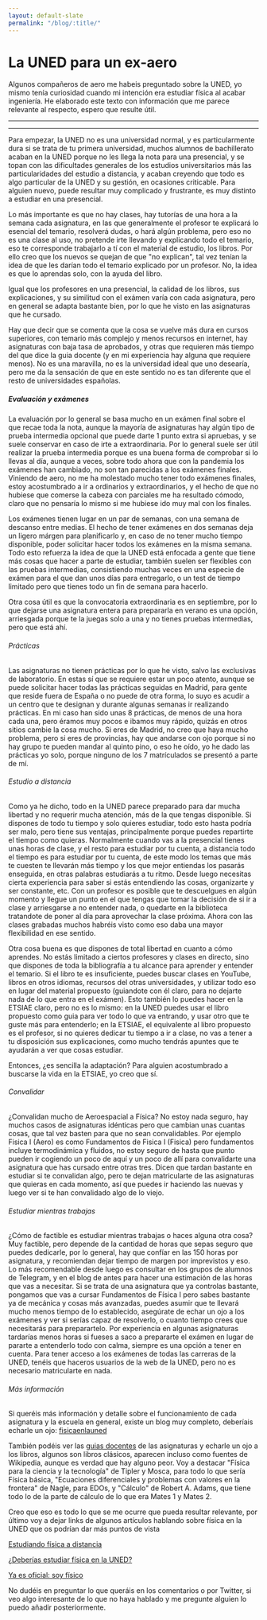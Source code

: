 ```yaml
---
layout: default-slate
permalink: "/blog/:title/"
---
```



# La UNED para un ex-aero 

Algunos compañeros de aero me habeis preguntado sobre la UNED, yo mismo tenía curiosidad cuando mi intención era estudiar física al acabar ingeniería. He elaborado este texto con información que me parece relevante al respecto, espero que resulte útil.

***
***

Para empezar, la UNED no es una universidad normal, y es particularmente dura si se trata de tu primera universidad, muchos alumnos de bachillerato acaban en la UNED porque no les llega la nota para una presencial, y se topan con las dificultades generales de los estudios universitarios más las particularidades del estudio a distancia, y acaban creyendo que todo es algo particular de la UNED y su gestión, en ocasiones criticable. Para alguien nuevo, puede resultar muy complicado y frustrante, es muy distinto a estudiar en una presencial. 

Lo más importante es que no hay clases, hay tutorías de una hora a la semana cada asignatura, en las que generalmente el profesor te explicará lo esencial del temario, resolverá dudas, o hará algún problema, pero eso no es una clase al uso, no pretende irte llevando y explicando todo el temario, eso te corresponde trabajarlo a tí con el material de estudio, los libros. Por ello creo que los nuevos se quejan de que "no explican", tal vez tenían la idea de que les darían todo el temario explicado por un profesor. No, la idea es que lo aprendas solo, con la ayuda del libro.

Igual que los profesores en una presencial, la calidad de los libros, sus explicaciones, y su similitud con el exámen varía con cada asignatura, pero en general se adapta bastante bien, por lo que he visto en las asignaturas que he cursado.


Hay que decir que se comenta que la cosa se vuelve más dura en cursos superiores, con temario más complejo y menos recursos en internet, hay asignaturas con baja tasa de aprobados, y otras que requieren más tiempo del que dice la guia docente (y en mi experiencia hay alguna que requiere menos).
No es una maravilla, no es la universidad ideal que uno desearía, pero me da la sensación de que en este sentido no es tan diferente que el resto de universidades españolas.


##### Evaluación y exámenes

La evaluación por lo general se basa mucho en un exámen final sobre el que recae toda la nota, aunque la mayoría de asignaturas hay algún tipo de prueba intermedia opcional que puede darte 1 punto extra si apruebas, y se suele conservar en caso de irte a extraordinaria. Por lo general suele ser útil realizar la prueba intermedia porque es una buena forma de comprobar si lo llevas al día, aunque a veces, sobre todo ahora que con la pandemia los exámenes han cambiado, no son tan parecidas a los exámenes finales.
Viniendo de aero, no me ha molestado mucho tener todo exámenes finales, estoy acostumbrado a ir a ordinarios y extraordinarios, y el hecho de que no hubiese que comerse la cabeza con parciales me ha resultado cómodo, claro que no pensaría lo mismo si me hubiese ido muy mal con los finales.


Los exámenes tienen lugar en un par de semanas, con una semana de descanso entre medias. El hecho de tener exámenes en dos semanas deja un ligero márgen para planificarlo y, en caso de no tener mucho tiempo disponible, poder solicitar hacer todos los exámenes en la misma semana. Todo esto refuerza la idea de que la UNED está enfocada a gente que tiene más cosas que hacer a parte de estudiar, también suelen ser flexibles con las pruebas intermedias, consistiendo muchas veces en una especie de exámen para el que dan unos días para entregarlo, o un test de tiempo limitado pero que tienes todo un fin de semana para hacerlo.

Otra cosa útil es que la convocatoria extraordinaria es en septiembre, por lo que dejarse una asignatura entera para prepararla en verano es una opción, arriesgada porque te la juegas solo a una y no tienes pruebas intermedias, pero que está ahí.

###### Prácticas

Las asignaturas no tienen prácticas por lo que he visto, salvo las exclusivas de laboratorio. En estas sí que se requiere estar un poco atento, aunque se puede solicitar hacer todas las prácticas seguidas en Madrid, para gente que reside fuera de España o no puede de otra forma, lo suyo es acudir a un centro que te designan y durante algunas semanas ir realizando prácticas. En mi caso han sido unas 8 prácticas, de menos de una hora cada una, pero éramos muy pocos e ibamos muy rápido, quizás en otros sitios cambie la cosa mucho. Si eres de Madrid, no creo que haya mucho problema, pero si eres de provincias, hay que andarse con ojo porque si no hay grupo te pueden mandar al quinto pino, o eso he oído, yo he dado las prácticas yo solo, porque ninguno de los 7 matrículados se presentó a parte de mí.



###### Estudio a distancia

Como ya he dicho, todo en la UNED parece preparado para dar mucha libertad y no requerir mucha atención, más de la que tengas disponible. Si dispones de todo tu tiempo y solo quieres estudiar, todo esto hasta podría ser malo, pero tiene sus ventajas, principalmente porque puedes repartirte el tiempo como quieras. Normalmente cuando vas a la presencial tienes unas horas de clase, y el resto para estudiar por tu cuenta, a distancia todo el tiempo es para estudiar por tu cuenta, de este modo los temas que más te cuesten te llevarán más tiempo y los que mejor entiendas los pasarás enseguida, en otras palabras estudiarás a tu ritmo. Desde luego necesitas cierta experiencia para saber si estás entendiendo las cosas, organizarte y ser constante, etc.
Con un profesor es posible que te descuelgues en algún momento y llegue un punto en el que tengas que tomar la decisión de si ir a clase y arriesgarse a no entender nada, o quedarte en la biblioteca tratandote de poner al día para aprovechar la clase próxima. Ahora con las clases grabadas muchos habréis visto como eso daba una mayor flexibilidad en ese sentido.

Otra cosa buena es que dispones de total libertad en cuanto a cómo aprendes. No estás limitado a ciertos profesores y clases en directo, sino que dispones de toda la bibliografía a tu alcance para aprender y entender el temario. Si el libro te es insuficiente, puedes buscar clases en YouTube, libros en otros idiomas, recursos del otras universidades, y utilizar todo eso en lugar del material propuesto (guiandote con él claro, para no dejarte nada de lo que entra en el exámen). Esto también lo puedes hacer en la ETSIAE claro, pero no es lo mismo: en la UNED puedes usar el libro propuesto como guia para ver todo lo que va entrando, y usar otro que te guste más para entenderlo; en la ETSIAE, el equivalente al libro propuesto es el profesor, si no quieres dedicar tu tiempo a ir a clase, no vas a tener a tu disposición sus explicaciones, como mucho tendrás apuntes que te ayudarán a ver que cosas estudiar.

Entonces, ¿es sencilla la adaptación? Para alguien acostumbrado a buscarse la vida en la ETSIAE, yo creo que sí.

###### Convalidar

¿Convalidan mucho de Aeroespacial a Física? No estoy nada seguro, hay muchos casos de asignaturas idénticas pero que cambian unas cuantas cosas, que tal vez basten para que no sean convalidables. Por ejemplo Fisica I (Aero) es como Fundamentos de Fisica I (Fisica) pero fundamentos incluye termodinámica y fluidos, no estoy seguro de hasta que punto pueden ir cogiendo un poco de aquí y un poco de allí para convalidarte una asignatura que has cursado entre otras tres. Dicen que tardan bastante en estudiar si te convalidan algo, pero te dejan matricularte de las asignaturas que quieras en cada momento, así que puedes ir haciendo las nuevas y luego ver si te han convalidado algo de lo viejo.

###### Estudiar mientras trabajas

¿Cómo de factible es estudiar mientras trabajas o haces alguna otra cosa? Muy factible, pero depende de la cantidad de horas que sepas seguro que puedes dedicarle, por lo general, hay que confíar en las 150 horas por asignatura, y recomiendan dejar tiempo de margen por imprevistos y eso. Lo más recomendable desde luego es consultar en los grupos de alumnos de Telegram, y en el blog de antes para hacer una estimación de las horas que vas a necesitar. Si se trata de una asignatura que ya controlas bastante, pongamos que vas a cursar Fundamentos de Física I pero sabes bastante ya de mecánica y cosas más avanzadas, puedes asumir que te llevará mucho menos tiempo de lo establecido, asegúrate de echar un ojo a los exámenes y ver si serías capaz de resolverlo, o cuanto tiempo crees que necesitarás para preparartelo. Por experiencia en algunas asignaturas tardarías menos horas si fueses a saco a prepararte el exámen en lugar de pararte a entenderlo todo con calma, siempre es una opción a tener en cuenta.
Para tener acceso a los exámenes de todas las carreras de la UNED, tenéis que haceros usuarios de la web de la UNED, pero no es necesario matricularte en nada.

###### Más información


Si queréis más información y detalle sobre el funcionamiento de cada asignatura y la escuela en general, existe un blog muy completo, deberíais echarle un ojo: <a href="https://fisicaenlauned.wordpress.com/">fisicaenlauned</a>


También podéis ver las <a href="http://portal.uned.es/portal/page?_pageid=93,61703779&_dad=portal&_schema=PORTAL&idTitulacion=6104">guias docentes</a> de las asignaturas y echarle un ojo a los libros, algunos son libros clásicos, aparecen incluso como fuentes de Wikipedia, aunque es verdad que hay alguno peor. 
Voy a destacar "Física para la ciencia y la tecnología" de Tipler y Mosca, para todo lo que sería Física básica, "Ecuaciones diferenciales y problemas con valores en la frontera" de Nagle, para EDOs, y "Cálculo" de Robert A. Adams, que tiene todo lo de la parte de cálculo de lo que era Mates 1 y Mates 2.


Creo que eso es todo lo que se me ocurre que pueda resultar relevante, por último voy a dejar links de algunos artículos hablando sobre física en la UNED que os podrían dar más puntos de vista

<a href="https://naukas.com/2017/10/12/estudiando-fisica-distancia/">Estudiando física a distancia</a>


<a href="https://hexagia.wordpress.com/2019/06/08/deberias-estudiar-fisica-en-la-uned/">¿Deberías estudiar física en la UNED?</a>

<a href="https://fisicaenlauned.wordpress.com/2019/07/08/ya-es-oficial-soy-fisico/">Ya es oficial: soy físico</a>



No dudéis en preguntar lo que queráis en los comentarios o por Twitter, si veo algo interesante de lo que no haya hablado y me pregunte alguien lo puedo añadir posteriormente.




